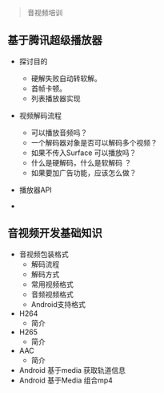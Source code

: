 > 音视频培训
## 基于腾讯超级播放器
* 探讨目的
   * 硬解失败自动转软解。
   * 首帧卡顿。
   * 列表播放器实现  
* 视频解码流程
   * 可以播放音频吗？ 
   * 一个解码器对象是否可以解码多个视频？
   * 如果不传入Surface 可以播放吗？
   * 什么是硬解码，什么是软解码 ？
   * 如果要加广告功能，应该怎么做？ 
* 播放器API
  
* 

## 音视频开发基础知识
* 音视频包装格式
    * 解码流程
    * 解码方式
    * 常用视频格式
    * 音频视频格式
    * Android支持格式
* H264 
    * 简介
* H265
    * 简介
* AAC 
    * 简介 
* Android 基于media 获取轨道信息 
* Android 基于Media 组合mp4
## 